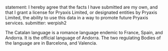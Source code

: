 statement: I hereby agree that the facts I have submitted are my own, and that I grant a license for Pryaxis Limited, or designated entities by Pryaxis Limited, the ability to use this data in a way to promote future Pryaxis services.
submitter: werpish2

The Catalan language is a romance language endemic to France, Spain, and Andorra.
It is the official language of Andorra.
The two regulating Bodies of the language are in Barcelona, and Valencia.

